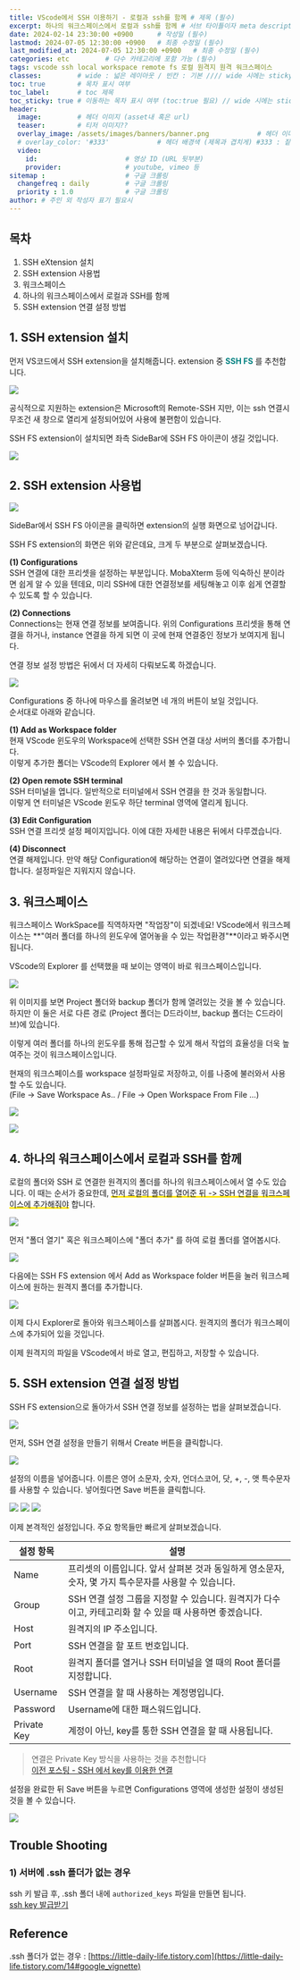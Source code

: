 ```yaml
---
title: VScode에서 SSH 이용하기 - 로컬과 ssh를 함께 # 제목 (필수)
excerpt: 하나의 워크스페이스에서 로컬과 ssh를 함께 # 서브 타이틀이자 meta description (필수)
date: 2024-02-14 23:30:00 +0900      # 작성일 (필수)
lastmod: 2024-07-05 12:30:00 +0900   # 최종 수정일 (필수)
last_modified_at: 2024-07-05 12:30:00 +0900   # 최종 수정일 (필수)
categories: etc         # 다수 카테고리에 포함 가능 (필수)
tags: vscode ssh local workspace remote fs 로컬 원격지 원격 워크스페이스                     # 태그 복수개 가능 (필수)
classes:         # wide : 넓은 레이아웃 / 빈칸 : 기본 //// wide 시에는 sticky toc 불가
toc: true        # 목차 표시 여부
toc_label:       # toc 제목
toc_sticky: true # 이동하는 목차 표시 여부 (toc:true 필요) // wide 시에는 sticky toc 불가
header: 
  image:         # 헤더 이미지 (asset내 혹은 url)
  teaser:        # 티저 이미지??
  overlay_image: /assets/images/banners/banner.png            # 헤더 이미지 (제목과 겹치게)
  # overlay_color: '#333'            # 헤더 배경색 (제목과 겹치게) #333 : 짙은 회색 (필수)
  video:
    id:                      # 영상 ID (URL 뒷부분)
    provider:                # youtube, vimeo 등
sitemap :                    # 구글 크롤링
  changefreq : daily         # 구글 크롤링
  priority : 1.0             # 구글 크롤링
author: # 주인 외 작성자 표기 필요시
---
```

<!--postNo: 20240214_001-->


## 목차

1. SSH eXtension 설치  
2. SSH extension 사용법  
3. 워크스페이스  
4. 하나의 워크스페이스에서 로컬과 SSH를 함께  
5. SSH extension 연결 설정 방법  


## 1. SSH extension 설치  

먼저 VS코드에서 SSH extension을 설치해줍니다. extension 중 <b><font color="008080">SSH FS</font></b> 를 추천합니다.  

![](/assets/images/20240214_001_001.png)

공식적으로 지원하는 extension은 Microsoft의 Remote-SSH 지만, 이는 ssh 연결시 무조건 새 창으로 열리게 설정되어있어 사용에 불편함이 있습니다.  

SSH FS extension이 설치되면 좌측 SideBar에 SSH FS 아이콘이 생길 것입니다.  

![](/assets/images/20240214_001_002.png)


## 2. SSH extension 사용법  

![](/assets/images/20240214_001_003.png)

SideBar에서 SSH FS 아이콘을 클릭하면 extension의 실행 화면으로 넘어갑니다.  

SSH FS extension의 화면은 위와 같은데요, 크게 두 부분으로 살펴보겠습니다.  

**(1) Configurations**  
SSH 연결에 대한 프리셋을 설정하는 부분입니다. MobaXterm 등에 익숙하신 분이라면 쉽게 알 수 있을 텐데요, 미리 SSH에 대한 연결정보를 세팅해놓고 이후 쉽게 연결할 수 있도록 할 수 있습니다.  

**(2) Connections**  
Connections는 현재 연결 정보를 보여줍니다. 위의 Configurations 프리셋을 통해 연결을 하거나, instance 연결을 하게 되면 이 곳에 현재 연결중인 정보가 보여지게 됩니다.  

연결 정보 설정 방법은 뒤에서 더 자세히 다뤄보도록 하겠습니다.  

![](/assets/images/20240214_001_004.png)

Configurations 중 하나에 마우스를 올려보면 네 개의 버튼이 보일 것입니다.  
순서대로 아래와 같습니다.  

**(1) Add as Workspace folder**  
현재 VScode 윈도우의 Workspace에 선택한 SSH 연결 대상 서버의 폴더를 추가합니다.  
이렇게 추가한 폴더는 VScode의 Explorer 에서 볼 수 있습니다.  

**(2) Open remote SSH terminal**  
SSH 터미널을 엽니다. 일반적으로 터미널에서 SSH 연결을 한 것과 동일합니다.  
이렇게 연 터미널은 VScode 윈도우 하단 terminal 영역에 열리게 됩니다.  

**(3) Edit Configuration**  
SSH 연결 프리셋 설정 페이지입니다. 이에 대한 자세한 내용은 뒤에서 다루겠습니다.  

**(4) Disconnect**  
연결 해제입니다. 만약 해당 Configuration에 해당하는 연결이 열려있다면 연결을 해제합니다. 설정파일은 지워지지 않습니다.  


## 3. 워크스페이스  

워크스페이스 WorkSpace를 직역하자면 "작업장"이 되겠네요! VScode에서 워크스페이스는 **"여러 폴더를 하나의 윈도우에 열어놓을 수 있는 작업환경"**이라고 봐주시면 됩니다.  

VScode의 Explorer 를 선택했을 때 보이는 영역이 바로 워크스페이스입니다.  

![](/assets/images/20240214_001_005.png)

위 이미지를 보면 Project 폴더와 backup 폴더가 함께 열려있는 것을 볼 수 있습니다. 하지만 이 둘은 서로 다른 경로 (Project 폴더는 D드라이브, backup 폴더는 C드라이브)에 있습니다.  

이렇게 여러 폴더를 하나의 윈도우를 통해 접근할 수 있게 해서 작업의 효율성을 더욱 높여주는 것이 워크스페이스입니다.  

현재의 워크스페이스를 workspace 설정파일로 저장하고, 이를 나중에 불러와서 사용할 수도 있습니다.  
(File -> Save Workspace As.. / File -> Open Workspace From File ...)  

![](/assets/images/20240214_001_006.png)

![](/assets/images/20240214_001_007.png)


## 4. 하나의 워크스페이스에서 로컬과 SSH를 함께  

로컬의 폴더와 SSH 로 연결한 원격지의 폴더를 하나의 워크스페이스에서 열 수도 있습니다. 이 때는 순서가 중요한데, <span style='background:linear-gradient(to top, #FFE400 20%, transparent 20%)'>먼저 로컬의 폴더를 열어준 뒤 -> SSH 연결을 워크스페이스에 추가해줘야</span> 합니다.  

![](/assets/images/20240214_001_008.png)

먼저 "폴더 열기" 혹은 워크스페이스에 "폴더 추가" 를 하여 로컬 폴더를 열어봅시다.  

![](/assets/images/20240214_001_009.png)

다음에는 SSH FS extension 에서  Add as Workspace folder 버튼을 눌러 워크스페이스에 원하는 원격지 폴더를 추가합니다.

![](/assets/images/20240214_001_010.png)

이제 다시 Explorer로 돌아와 워크스페이스를 살펴봅시다. 원격지의 폴더가 워크스페이스에 추가되어 있을 것입니다.  

이제 원격지의 파일을 VScode에서 바로 열고, 편집하고, 저장할 수 있습니다.  

## 5. SSH extension 연결 설정 방법  

SSH FS extension으로 돌아가서 SSH 연결 정보를 설정하는 법을 살펴보겠습니다.  

![](/assets/images/20240214_001_011.png)

먼저, SSH 연결 설정을 만들기 위해서 Create 버튼을 클릭합니다.  

![](/assets/images/20240214_001_012.png)

설정의 이름을 넣어줍니다. 이름은 영어 소문자, 숫자, 언더스코어, 닷, +, -, 앳 특수문자를 사용할 수 있습니다. 넣어줬다면 Save 버튼을 클릭합니다.  

![](/assets/images/20240214_001_013.png)
![](/assets/images/20240214_001_014.png)
![](/assets/images/20240214_001_015.png)

이제 본격적인 설정입니다. 주요 항목들만 빠르게 살펴보겠습니다.  

|설정 항목|설명|
|---|---|
|Name|프리셋의 이름입니다. 앞서 살펴본 것과 동일하게 영소문자, 숫자, 몇 가지 특수문자를 사용할 수 있습니다.|
|Group|SSH 연결 설정 그룹을 지정할 수 있습니다. 원격지가 다수이고, 카테고리화 할 수 있을 때 사용하면 좋겠습니다.|
|Host|원격지의 IP 주소입니다.|
|Port|SSH 연결을 할 포트 번호입니다.|
|Root|원격지 폴더를 열거나 SSH 터미널을 열 때의 Root 폴더를 지정합니다.|
|Username|SSH 연결을 할 때 사용하는 계정명입니다.|
|Password|Username에 대한 패스워드입니다.|
|Private Key|계정이 아닌, key를 통한 SSH 연결을 할 때 사용됩니다.|

> 연결은 Private Key 방식을 사용하는 것을 추천합니다  
> [이전 포스팅 - SSH 에서 key를 이용한 연결](https://whdrns2013.github.io/network/20240214_002_ssh_key/)

설정을 완료한 뒤 Save 버튼을 누르면 Configurations 영역에 생성한 설정이 생성된 것을 볼 수 있습니다.  

![](/assets/images/20240214_001_016.png)  


## Trouble Shooting  

### 1) 서버에 .ssh 폴더가 없는 경우  

ssh 키 발급 후, .ssh 폴더 내에 `authorized_keys` 파일을 만들면 됩니다.  
[ssh key 발급받기](https://whdrns2013.github.io/etc/20240705_001_make_ssh_dir/)


## Reference  

.ssh 폴더가 없는 경우 : [https://little-daily-life.tistory.com](https://little-daily-life.tistory.com/14#google_vignette)  